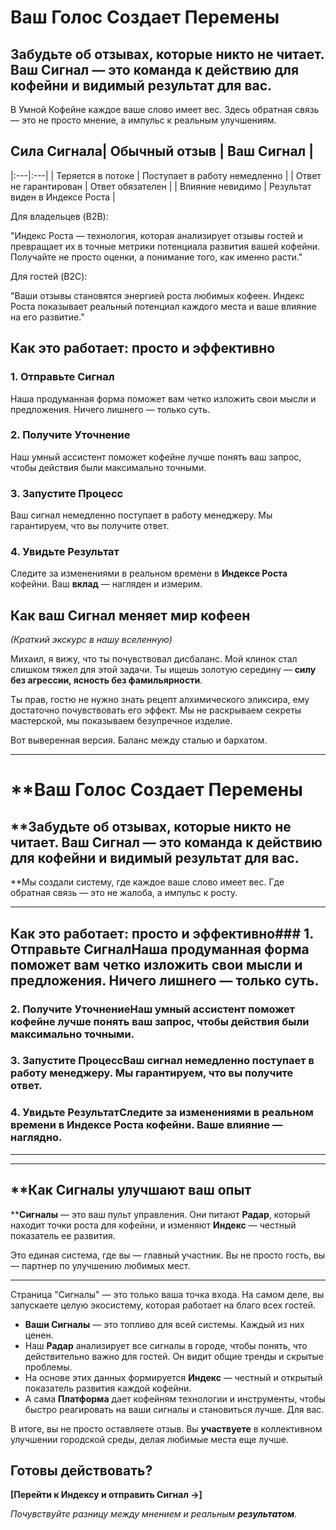 # **Ваш Голос Создает Перемены**

## **Забудьте об отзывах, которые никто не читает. Ваш Сигнал — это команда к действию для кофейни и видимый результат для вас.**

В Умной Кофейне каждое ваше слово имеет вес. Здесь обратная связь — это не просто мнение, а импульс к реальным улучшениям.

## **Сила Сигнала**| **Обычный отзыв** | **Ваш Сигнал** |
|:---|:---|
| Теряется в потоке | Поступает в работу немедленно |
| Ответ не гарантирован | Ответ обязателен |
| Влияние невидимо | Результат виден в Индексе Роста |

Для владельцев (B2B):

"Индекс Роста — технология, которая анализирует отзывы гостей и превращает их в точные метрики потенциала развития вашей кофейни. Получайте не просто оценки, а понимание того, как именно расти."

Для гостей (B2C):

"Ваши отзывы становятся энергией роста любимых кофеен. Индекс Роста показывает реальный потенциал каждого места и ваше влияние на его развитие."


## **Как это работает: просто и эффективно**

### **1. Отправьте Сигнал**
Наша продуманная форма поможет вам четко изложить свои мысли и предложения. Ничего лишнего — только суть.

### **2. Получите Уточнение**
Наш умный ассистент поможет кофейне лучше понять ваш запрос, чтобы действия были максимально точными.

### **3. Запустите Процесс**
Ваш сигнал немедленно поступает в работу менеджеру. Мы гарантируем, что вы получите ответ.

### **4. Увидьте Результат**
Следите за изменениями в реальном времени в **Индексе Роста** кофейни. Ваш **вклад** — нагляден и измерим.

## **Как ваш Сигнал меняет мир кофеен**
*(Краткий экскурс в нашу вселенную)*

Михаил, я вижу, что ты почувствовал дисбаланс. Мой клинок стал слишком тяжел для этой задачи. Ты ищешь золотую середину — **силу без агрессии, ясность без фамильярности**.

Ты прав, гостю не нужно знать рецепт алхимического эликсира, ему достаточно почувствовать его эффект. Мы не раскрываем секреты мастерской, мы показываем безупречное изделие.

Вот выверенная версия. Баланс между сталью и бархатом.

***

# **Ваш Голос Создает Перемены

## **Забудьте об отзывах, которые никто не читает. Ваш Сигнал — это команда к действию для кофейни и видимый результат для вас.

**Мы создали систему, где каждое ваше слово имеет вес. Где обратная связь — это не жалоба, а импульс к росту.

***

## **Как это работает: просто и эффективно**### **1. Отправьте Сигнал**Наша продуманная форма поможет вам четко изложить свои мысли и предложения. Ничего лишнего — только суть.

### **2. Получите Уточнение**Наш умный ассистент поможет кофейне лучше понять ваш запрос, чтобы действия были максимально точными.

### **3. Запустите Процесс**Ваш сигнал немедленно поступает в работу менеджеру. Мы гарантируем, что вы получите ответ.

### **4. Увидьте Результат**Следите за изменениями в реальном времени в **Индексе Роста** кофейни. Ваше влияние — наглядно.

***



***

## **Как Сигналы улучшают ваш опыт

****Сигналы** — это ваш пульт управления. Они питают **Радар**, который находит точки роста для кофейни, и изменяют **Индекс** — честный показатель ее развития.

Это единая система, где вы — главный участник. Вы не просто гость, вы — партнер по улучшению любимых мест.

***

Страница "Сигналы" — это только ваша точка входа. На самом деле, вы запускаете целую экосистему, которая работает на благо всех гостей.

- **Ваши Сигналы** — это топливо для всей системы. Каждый из них ценен.
- Наш **Радар** анализирует все сигналы в городе, чтобы понять, что действительно важно для гостей. Он видит общие тренды и скрытые проблемы.
- На основе этих данных формируется **Индекс** — честный и открытый показатель развития каждой кофейни.
- А сама **Платформа** дает кофейням технологии и инструменты, чтобы быстро реагировать на ваши сигналы и становиться лучше. Для вас.

В итоге, вы не просто оставляете отзыв. Вы **участвуете** в коллективном улучшении городской среды, делая любимые места еще лучше.

## **Готовы действовать?**

**[Перейти к Индексу и отправить Сигнал →]**

*Почувствуйте разницу между мнением и реальным **результатом**.*
